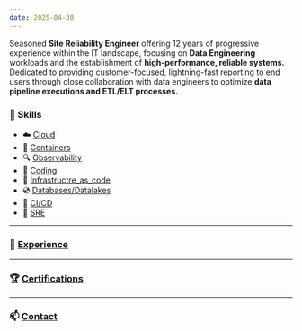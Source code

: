 ```yaml
---
date: 2025-04-30
---
```

Seasoned **Site Reliability Engineer** offering 12 years of progressive experience within the IT landscape, focusing on **Data Engineering** workloads and the establishment of **high-performance, reliable systems.** Dedicated to providing customer-focused, lightning-fast reporting to end users through close collaboration with data engineers to optimize **data pipeline executions and ETL/ELT processes.**

### :gem:  Skills 
- :cloud: [Cloud](/cloud_skills)   
- :ship: [Containers](/containers)  
- :mag: [Observability](/monitoring)  
- :crystal_ball: [Coding](/programming)    
- :ferris_wheel: [Infrastructre_as_code](/iac)  
- :cd: [Databases/Datalakes](/databases)
- :rocket: [CI/CD](ci_cd)
- :robot: [SRE](sre)
---   

###   :briefcase: [Experience](/mp_experience)
---
### :trophy: [Certifications](/certifications)
---
### :mailbox: [Contact](/page/about) 
